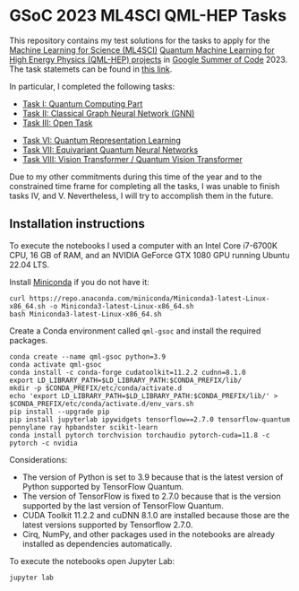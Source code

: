 # GSoC 2023 ML4SCI QML-HEP Tasks

This repository contains my test solutions for the tasks to apply for the [Machine Learning for Science (ML4SCI)](https://ml4sci.org/) [Quantum Machine Learning for High Energy Physics (QML-HEP) projects](https://ml4sci.org/gsoc/projects/2023/project_QMLHEP.html)
in [Google Summer of Code](https://summerofcode.withgoogle.com/) 2023. The task statemets can be found in [this link](https://docs.google.com/document/d/1dqBGbH44Eu3W432oRxpOCfI5Dy2pgh2E21JcHeD0fng/edit?usp=sharing).

In particular, I completed the following tasks:

- [Task I: Quantum Computing Part](Task_I.ipynb)
- [Task II: Classical Graph Neural Network (GNN)](Task_II.ipynb)
- [Task III: Open Task](Task_III.md)
<!-- - [Task IV: Quantum Generative Adversarial Network (QGAN)](Task_IV.ipynb) -->
<!-- - [Task V: Quantum Graph Neural Network (QGNN)](Task_V.ipynb) -->
- [Task VI: Quantum Representation Learning](Task_VI.ipynb)
- [Task VII: Equivariant Quantum Neural Networks](Task_VII.ipynb)
- [Task VIII: Vision Transformer / Quantum Vision Transformer](Task_VIII.ipynb)

Due to my other commitments during this time of the year and to the constrained time frame for completing all the tasks, I was unable to finish tasks IV, and V. Nevertheless, I will try to accomplish them in the future.

## Installation instructions

To execute the notebooks I used a computer with an Intel Core i7-6700K CPU, 16 GB of RAM, and an NVIDIA GeForce GTX 1080 GPU
running Ubuntu 22.04 LTS.

Install [Miniconda](https://docs.conda.io/en/latest/miniconda.html) if you do not have it:

```
curl https://repo.anaconda.com/miniconda/Miniconda3-latest-Linux-x86_64.sh -o Miniconda3-latest-Linux-x86_64.sh
bash Miniconda3-latest-Linux-x86_64.sh 
```

Create a Conda environment called `qml-gsoc` and install the required packages.
```
conda create --name qml-gsoc python=3.9
conda activate qml-gsoc
conda install -c conda-forge cudatoolkit=11.2.2 cudnn=8.1.0
export LD_LIBRARY_PATH=$LD_LIBRARY_PATH:$CONDA_PREFIX/lib/
mkdir -p $CONDA_PREFIX/etc/conda/activate.d
echo 'export LD_LIBRARY_PATH=$LD_LIBRARY_PATH:$CONDA_PREFIX/lib/' > $CONDA_PREFIX/etc/conda/activate.d/env_vars.sh
pip install --upgrade pip
pip install jupyterlab ipywidgets tensorflow==2.7.0 tensorflow-quantum pennylane ray hpbandster scikit-learn
conda install pytorch torchvision torchaudio pytorch-cuda=11.8 -c pytorch -c nvidia
```

Considerations:
- The version of Python is set to 3.9 because that is the latest version of Python supported by TensorFlow Quantum.
- The version of TensorFlow is fixed to 2.7.0 because that is the version supported by the last version of TensorFlow Quantum.
- CUDA Toolkit 11.2.2 and cuDNN 8.1.0 are installed because those are the latest versions supported by Tensorflow 2.7.0.
- Cirq, NumPy, and other packages used in the notebooks are already installed as dependencies automatically.

To execute the notebooks open Jupyter Lab:

```
jupyter lab
```
